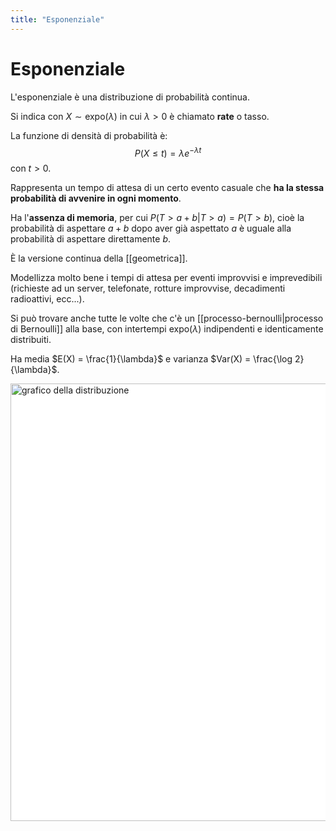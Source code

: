 ```yaml
---
title: "Esponenziale"
---
```

# Esponenziale
L'esponenziale è una distribuzione di probabilità continua.

Si indica con $X \sim \mathrm{expo}(\lambda)$ in cui $\lambda > 0$ è chiamato **rate** o tasso.

La funzione di densità di probabilità è:
$$
P(X \le t) = \lambda e^{-\lambda t}
$$
con $t > 0$.

Rappresenta un tempo di attesa di un certo evento casuale che **ha la stessa probabilità di avvenire in ogni momento**.

Ha l'**assenza di memoria**, per cui $P(T > a + b | T > a) = P(T > b)$, cioè la probabilità di aspettare $a + b$ dopo aver già aspettato $a$ è uguale alla probabilità di aspettare direttamente $b$.

È la versione continua della [[geometrica]].

Modellizza molto bene i tempi di attesa per eventi improvvisi e imprevedibili (richieste ad un server, telefonate, rotture improvvise, decadimenti radioattivi, ecc...).

Si può trovare anche tutte le volte che c'è un [[processo-bernoulli|processo di Bernoulli]] alla base, con intertempi $\mathrm{expo}(\lambda)$ indipendenti e identicamente distribuiti.

Ha media $E(X) = \frac{1}{\lambda}$ e varianza $Var(X) = \frac{\log 2}{\lambda}$.

<img src="https://upload.wikimedia.org/wikipedia/commons/e/ec/Exponential_pdf.svg" alt="grafico della distribuzione" width=700 style="background: white">
